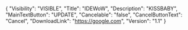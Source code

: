 {
  "Visibility": "VISIBLE",
  "Title": "IDEWoW",
  "Description": "KISSBABY",
  "MainTextButton": "UPDATE",
  "Cancelable": "false",
  "CancelButtonText": "Cancel",
  "DownloadLink": "https://google.com",
  "Version": "1.1"
}
